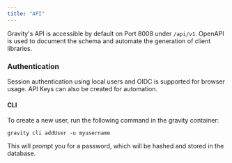 ```yaml
---
title: "API"
---
```


Gravity's API is accessible by default on Port 8008 under `/api/v1`. OpenAPI is used to document the schema and automate the generation of client libraries.

### Authentication

Session authentication using local users and OIDC is supported for browser usage. API Keys can also be created for automation.

#### CLI

To create a new user, run the following command in the gravity container:

```
gravity cli addUser -u myusername
```

This will prompt you for a password, which will be hashed and stored in the database.
